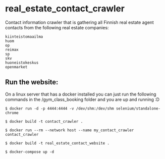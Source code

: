 # real_estate_contact_crawler

Contact information crawler that is gathering all Finnish real estate agent contacts from the following real estate companies:

```
kiinteistomaailma
huom
op
reimax
sp
skv
huoneistokeskus
openmarket
```


## Run the website:
On a linux server that has a docker installed you can just run the following commands in the /gym_class_booking folder and you are up and running :D

```
$ docker run -d -p 4444:4444 -v /dev/shm:/dev/shm selenium/standalone-chrome

$ docker build -t contact_crawler .

$ docker run --rm --network host --name my_contact_crawler contact_crawler
```



```
$ docker build -t real_estate_contact_website .

$ docker-compose up -d
```